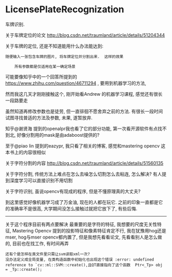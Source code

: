 # LicensePlateRecognization

车牌识别.


关于车牌定位的论文    http://blog.csdn.net/traumland/article/details/51204344


关于车牌的定位, 还是不知道能用什么办法能达到:

    随便输入一张包含车牌的图片, 将车牌定位并分割出来.  这样的效果 
    
        所有参数都是仅适用在某一确定场景
  
可能要像知乎中的一个回答所提到的 https://www.zhihu.com/question/46711294 , 要用到机器学习的方法, 

然而我这几天才刚刚接触这个, 刚开始看Andrew 的机器学习课程, 感觉还有很长一段路要走


  虽然知道再修改参数也是徒劳, 但一直徘徊不愿舍弃之前的方法. 有很长一段时间试图寻找普适的方法及参数, 未果, 遂暂放弃.
  
知乎@谢贤海 提到的openalpr我也看了它的部分功能, 第一次看开源软件有点找不到北, 好像分割用的mask是由adaboost提供的?

至于@piao lin 提到的eazypr, 我只看了相关的博客, 感觉和mastering opencv 这本书上的内容很相似


关于字符分割的内容    http://blog.csdn.net/traumland/article/details/51560135


关于字符分割, 传统方法上难点在怎么去噪怎么切割怎么去粘连, 怎么解决? 有人提到深度学习可以直接识别不用切割

关于字符识别, 虽说opencv有现成的程序, 但是不懂原理真的大丈夫?


到这里感觉好像机器学习成了万金油, 现在的人都在玩它. 之前的印象一直都是它的准确率不是很高, 大学期间没怎么接触过就把它放下了, 有些后悔. 


---------------------
关于这个程序目前有两点要解决
    最重要的是字符的特征, 我想要的尺度无关性特征, Mastering Opencv 提到的投影特征和像素特征肯定不行,  我在犹豫用hog还是mser, hog与mser opencv都内置了, 但是我想先看看论文, 先看看别人是怎么做的, 目前也在找工作, 有时间再弄
    
    还有个是怎样在类文件里只需让svm读取xml一次? 
    没办法定义成全局变量, 在类构造函数中初始化也出现这个错误 :error: undefined reference to `cv::ml::SVM::create(),且QT直接指向了这个函数  Ptr<_Tp> obj = _Tp::create();
